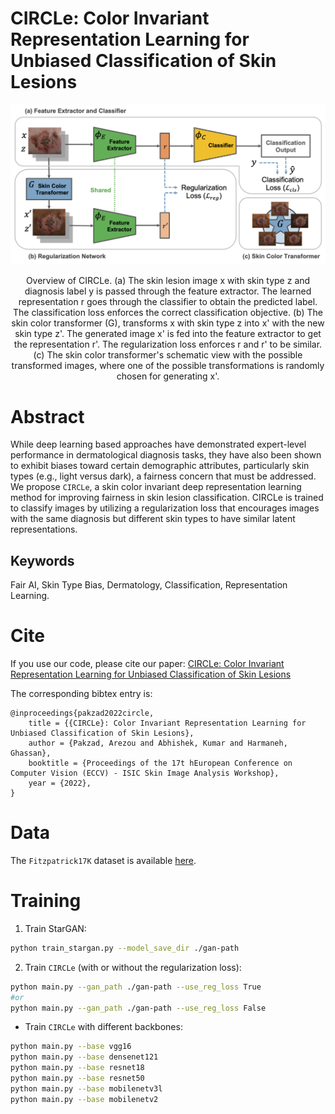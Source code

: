 # CIRCLe: Color Invariant Representation Learning for Unbiased Classification of Skin Lesions

![model_fig](./assets/model_fig.png)
<p align="center">
Overview of CIRCLe.
      (a) The skin lesion image x with skin type z and diagnosis label y is passed through the feature extractor. The learned representation r goes through the classifier to obtain the predicted label.
      The classification loss enforces the correct classification objective.
      (b) The skin color transformer (G), transforms x with skin type z into x' with the new skin type z'. The generated image x' is fed into the feature extractor to get the representation r'. 
      The regularization loss enforces r and r' to be similar.
      (c) The skin color transformer's schematic view with the possible transformed images, where one of the possible transformations is randomly chosen for generating x'.
</p>

# Abstract
While deep learning based approaches have demonstrated expert-level performance in dermatological diagnosis tasks, they have also been shown to exhibit biases toward certain demographic attributes, particularly skin types (e.g., light versus dark), a fairness concern that must be addressed. We propose `CIRCLe`, a skin color invariant deep representation learning method for improving fairness in skin lesion classification. CIRCLe is trained to classify images by utilizing a regularization loss that encourages images with the same diagnosis but different skin types to have similar latent representations.

## Keywords
Fair AI, Skin Type Bias, Dermatology, Classification, Representation Learning.

# Cite
If you use our code, please cite our paper: 
[CIRCLe: Color Invariant Representation Learning for Unbiased Classification of Skin Lesions](https://www2.cs.sfu.ca/~hamarneh/ecopy/eccv_isic2022a.pdf)

The corresponding bibtex entry is:

```
@inproceedings{pakzad2022circle,
    title = {{CIRCLe}: Color Invariant Representation Learning for Unbiased Classification of Skin Lesions},
    author = {Pakzad, Arezou and Abhishek, Kumar and Harmaneh, Ghassan},
    booktitle = {Proceedings of the 17t hEuropean Conference on Computer Vision (ECCV) - ISIC Skin Image Analysis Workshop},
    year = {2022},
}
```

<!-- # Code
Code for StarGan is modified from https://github.com/yunjey/stargan -->

# Data
The `Fitzpatrick17K` dataset is available [here](https://github.com/mattgroh/fitzpatrick17k).

# Training
1) Train StarGAN:
```sh
python train_stargan.py --model_save_dir ./gan-path
```

2) Train `CIRCLe` (with or without the regularization loss):
```sh
python main.py --gan_path ./gan-path --use_reg_loss True 
#or
python main.py --gan_path ./gan-path --use_reg_loss False
```

- Train `CIRCLe` with different backbones:
```sh
python main.py --base vgg16 
python main.py --base densenet121
python main.py --base resnet18
python main.py --base resnet50
python main.py --base mobilenetv3l
python main.py --base mobilenetv2
```

